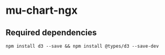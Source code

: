 # mu-chart-ngx

## Required dependencies

    npm install d3 --save && npm install @types/d3 --save-dev

